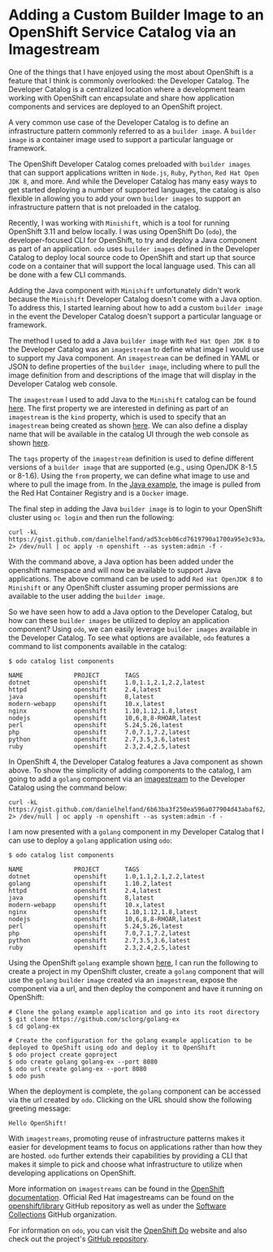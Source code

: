 # Adding a Custom Builder Image to an OpenShift Service Catalog via an Imagestream

One of the things that I have enjoyed using the most about OpenShift is a feature
that I think is commonly overlooked: the Developer Catalog. The Developer Catalog
is a centralized location where a development team working with OpenShift can
encapsulate and share how application components and services are deployed to an
OpenShift project.

A very common use case of the Developer Catalog is to define an infrastructure
pattern commonly referred to as a `builder image`. A `builder image` is a container
image used to support a particular language or framework.

The OpenShift Developer Catalog comes preloaded with `builder images` that can
support applications written in `Node.js`, `Ruby`, `Python`, `Red Hat Open JDK 8`,
and more. And while the Developer Catalog has many easy ways to get started
deploying a number of supported languages, the catalog is also flexible in allowing
you to add your own `builder images` to support an infrastructure pattern that is
not preloaded in the catalog.

Recently, I was working with `Minishift`, which is a tool for running OpenShift
3.11 and below locally. I was using OpenShift Do (`odo`), the developer-focused CLI
for OpenShift, to try and deploy a Java component as part of an application. `odo`
uses `builder images` defined in the Developer Catalog to deploy local source
code to OpenShift and start up that source code on a container that will support
the local language used. This can all be done with a few CLI commands.

Adding the Java component with `Minishift` unfortunately didn't work because the
`Minishift` Developer Catalog doesn't come with a Java option. To address this,
I started learning about how to add a custom `builder image` in the event the
Developer Catalog doesn't support a particular language or framework.

The method I used to add a Java `builder image` with `Red Hat Open JDK 8` to the
Developer Catalog was an `imagestream` to define what image I would use
to support my Java component. An `imagestream` can be defined in YAML or JSON to
define properties of the `builder image`, including where to pull the image definition
from and descriptions of the image that will display in the Developer Catalog
web console.

The `imagestream` I used to add Java to the `Minishift` catalog can be found
[here](https://gist.github.com/danielhelfand/ad53ceb06cd7619790a1700a95e3c93a).
The first property we are interested in defining as part of an `imagestream` is the
`kind` property, which is used to specify that an `imagestream` being created as
shown [here](https://gist.github.com/danielhelfand/ad53ceb06cd7619790a1700a95e3c93a#file-red-hat-openjdk-8-imagestream-L3).
We can also define a display name that will be available in the catalog UI through
the web console as shown [here](https://gist.github.com/danielhelfand/ad53ceb06cd7619790a1700a95e3c93a#file-red-hat-openjdk-8-imagestream-L9).

The `tags` property of the `imagestream` definition is used to define different versions
of a `builder image` that are supported (e.g., using OpenJDK 8-1.5 or 8-1.6). Using the
`from` property, we can define what image to use and where to pull the image from. In
the [Java example](https://gist.github.com/danielhelfand/ad53ceb06cd7619790a1700a95e3c93a#file-red-hat-openjdk-8-imagestream-L28),
the image is pulled from the Red Hat Container Registry and is a `Docker` image.

The final step in adding the Java `builder image` is to login to your OpenShift
cluster using `oc login` and then run the following:

```
curl -kL https://gist.github.com/danielhelfand/ad53ceb06cd7619790a1700a95e3c93a/raw 2> /dev/null | oc apply -n openshift --as system:admin -f -
```

With the command above, a Java option has been added under the openshift namespace
and will now be available to support Java applications. The above command can be
used to add `Red Hat OpenJDK 8` to `Minishift` or any OpenShift cluster assuming
proper permissions are available to the user adding the `builder image`.

So we have seen how to add a Java option to the Developer Catalog, but how can these
`builder images` be utilized to deploy an application component? Using `odo`, we
can easily leverage `builder images` available in the Developer Catalog. To see
what options are available, `odo` features a command to list components available
in the catalog:

```
$ odo catalog list components

NAME              PROJECT       TAGS
dotnet            openshift     1.0,1.1,2.1,2.2,latest
httpd             openshift     2.4,latest
java              openshift     8,latest
modern-webapp     openshift     10.x,latest
nginx             openshift     1.10,1.12,1.8,latest
nodejs            openshift     10,6,8,8-RHOAR,latest
perl              openshift     5.24,5.26,latest
php               openshift     7.0,7.1,7.2,latest
python            openshift     2.7,3.5,3.6,latest
ruby              openshift     2.3,2.4,2.5,latest
```

In OpenShift 4, the Developer Catalog features a Java component as shown above. To
show the simplicity of adding components to the catalog, I am going to add a `golang`
component via an [imagestream](https://gist.github.com/danielhelfand/6b63ba3f250ea596a077904d43abaf62)
to the Developer Catalog using the command below:

```
curl -kL https://gist.github.com/danielhelfand/6b63ba3f250ea596a077904d43abaf62/raw 2> /dev/null | oc apply -n openshift --as system:admin -f -
```

I am now presented with a `golang` component in my Developer Catalog that I can
use to deploy a `golang` application using `odo`:

```
$ odo catalog list components

NAME              PROJECT       TAGS
dotnet            openshift     1.0,1.1,2.1,2.2,latest
golang            openshift     1.10.2,latest
httpd             openshift     2.4,latest
java              openshift     8,latest
modern-webapp     openshift     10.x,latest
nginx             openshift     1.10,1.12,1.8,latest
nodejs            openshift     10,6,8,8-RHOAR,latest
perl              openshift     5.24,5.26,latest
php               openshift     7.0,7.1,7.2,latest
python            openshift     2.7,3.5,3.6,latest
ruby              openshift     2.3,2.4,2.5,latest
```

Using the OpenShift `golang` example shown [here](https://github.com/sclorg/golang-ex),
I can run the following to create a project in my OpenShift cluster, create a
`golang` component that will use the `golang` `builder` `image` created via an `imagestream`,
expose the component via a url, and then deploy the component and have it running on
OpenShift:

```
# Clone the golang example application and go into its root directory
$ git clone https://github.com/sclorg/golang-ex
$ cd golang-ex

# Create the configuration for the golang example application to be deployed to OpeShift using odo and deploy it to OpenShift
$ odo project create goproject
$ odo create golang golang-ex --port 8080
$ odo url create golang-ex --port 8080
$ odo push
```

When the deployment is complete, the `golang` component can be accessed via the url
created by `odo`. Clicking on the URL should show the following greeting message:

```
Hello OpenShift!
```

With `imagestreams`, promoting reuse of infrastructure patterns makes it easier
for development teams to focus on applications rather than how they are hosted. `odo`
further extends their capabilities by providing a CLI that makes it simple to pick
and choose what infrastructure to utilize when developing applications on OpenShift.

More information on `imagestreams` can be found in the [OpenShift documentation](https://docs.openshift.com/container-platform/4.1/openshift_images/images-understand.html#images-imagestream-use_images-understand). Official Red Hat imagestreams
can be found on the [openshift/library](https://github.com/openshift/library/tree/master/community)
GitHub repository as well as under the [Software Collections](https://github.com/sclorg)
GitHub organization.

For information on `odo`, you can visit the [OpenShift Do](https://openshiftdo.org/)
website and also check out the project's [GitHub repository](https://github.com/openshift/odo).
